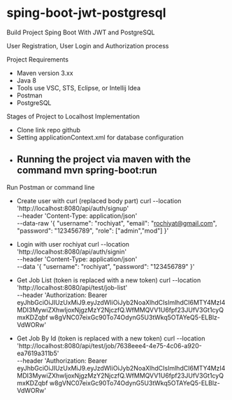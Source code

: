 # sping-boot-jwt-postgresql
Build Project Sping Boot With JWT and PostgreSQL

User Registration, User Login and Authorization process

Project Requirements
- Maven version 3.xx
- Java 8
- Tools use VSC, STS, Eclipse, or Intellij Idea
- Postman
- PostgreSQL

Stages of Project to Localhost Implementation
- Clone link repo github
- Setting applicationContext.xml for database configuration
- Running the project via maven with the command mvn spring-boot:run
  -

Run Postman or command line

- Create user with curl (replaced body part)
curl --location 'http://localhost:8080/api/auth/signup' \
--header 'Content-Type: application/json' \
--data-raw '{
     "username": "rochiyat",
     "email": "rochiyat@gmail.com",
     "password": "123456789",
     "role": ["admin","mod"]
}'

- Login with user rochiyat
curl --location 'http://localhost:8080/api/auth/signin' \
--header 'Content-Type: application/json' \
--data '{
     "username": "rochiyat",
     "password": "123456789"
}'

- Get Job List (token is replaced with a new token)
curl --location 'http://localhost:8080/api/test/job-list' \
--header 'Authorization: Bearer eyJhbGciOiJIUzUxMiJ9.eyJzdWIiOiJyb2NoaXlhdCIsImlhdCI6MTY4MzI4MDI3MywiZXhwIjoxNjgzMzY2NjczfQ.WfMMQVV1U6fpf23JUfV3Gt1cyQmxKDZqbf w8gVNC07eixGc90To74OdynG5U3tWkq5OTAYeQ5-ELBlz-VdWORw'

- Get Job By Id (token is replaced with a new token)
curl --location 'http://localhost:8080/api/test/job/7638eee4-4e75-4c06-a920-ea7619a311b5' \
--header 'Authorization: Bearer eyJhbGciOiJIUzUxMiJ9.eyJzdWIiOiJyb2NoaXlhdCIsImlhdCI6MTY4MzI4MDI3MywiZXhwIjoxNjgzMzY2NjczfQ.WfMMQVV1U6fpf23JUfV3Gt1cyQmxKDZqbf w8gVNC07eixGc90To74OdynG5U3tWkq5OTAYeQ5-ELBlz-VdWORw'
